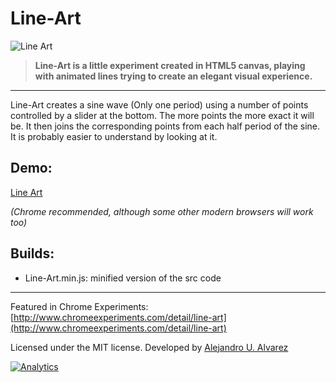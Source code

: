 Line-Art
========

![Line Art](https://raw.github.com/nuostudio/Line-Art/master/misc/screenshot1.gif)

> **Line-Art is a little experiment created in HTML5 canvas, playing with animated lines trying to create an elegant visual experience.**

* * *

Line-Art creates a sine wave (Only one period) using a number of points controlled by a slider at the bottom. The more points the more exact it will be.
It then joins the corresponding points from each half period of the sine. It is probably easier to understand by looking at it.

Demo:
-----
[Line Art](https://aurbano.github.io/Line-Art/)

_(Chrome recommended, although some other modern browsers will work too)_

Builds:
-----

 * Line-Art.min.js: minified version of the src code

* * *

Featured in Chrome Experiments: [http://www.chromeexperiments.com/detail/line-art](http://www.chromeexperiments.com/detail/line-art)

Licensed under the MIT license. Developed by [Alejandro U. Alvarez](https://aurbano.eu)

[![Analytics](https://ga-beacon.appspot.com/UA-3181088-16/line-art/readme)](https://github.com/aurbano)
